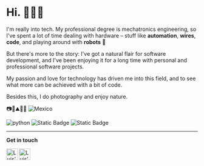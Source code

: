 # Hi. 👨🏻‍💻

<!--
**Joslu/Joslu** is a ✨ _special_ ✨ repository because its `README.md` (this file) appears on your GitHub profile.

Here are some ideas to get you started:

- 🔭 I’m currently working on ...
- 🌱 I’m currently learning ...
- 👯 I’m looking to collaborate on ...
- 🤔 I’m looking for help with ...
- 💬 Ask me about ...
- 📫 How to reach me: ...
- 😄 Pronouns: ...
- ⚡ Fun fact: ...
-->

I'm really into tech. My professional degree is mechatronics engineering, so I've spent a lot of time dealing with hardware – stuff like __automation__, __wires__, __code__, and playing around with __robots__ 🤖

But there's more to the story: I've got a natural flair for software development, and I've been enjoying it for a long time with personal and professional software projects.

My passion and love for technology has driven me into this field, and to see what more can be achieved with a bit of code.

Besides this, I do photography and enjoy nature. 

📷🌿⛰️🌌🚀 ![Mexico](https://raw.githubusercontent.com/stevenrskelton/flag-icon/master/png/16/country-4x3/mx.png "Mexico")


![python](https://img.shields.io/static/v1?logo=python&label=&message=python&color=36465D&logoColor=AAA&style=flat-square&link=)
![Static Badge](https://img.shields.io/badge/PLC-%20IEC61131-3?logo=windowsterminal&color=36465D)
![Static Badge](https://img.shields.io/badge/sapere%20aude-36175E)

 
---
 __Get in touch__

<a href="https://www.linkedin.com/in/joslu-cruz-tecocoatzi/">
  <img align="left" alt="Luis's LinkedIn" width="30px" src="https://simpleicons.now.sh/linkedin/495f7e" />
</a>
<a href="https://www.instagram.com/robot.lu/">
  <img align="left" alt="Luis's Instagram" width="30px" src="https://simpleicons.now.sh/instagram/495f7e" />
</a>
